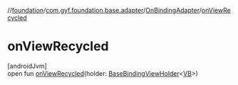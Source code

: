 //[foundation](../../../index.md)/[com.gyf.foundation.base.adapter](../index.md)/[OnBindingAdapter](index.md)/[onViewRecycled](on-view-recycled.md)

# onViewRecycled

[androidJvm]\
open fun [onViewRecycled](on-view-recycled.md)(holder: [BaseBindingViewHolder](../../com.gyf.foundation.base.adapter.viewholder/-base-binding-view-holder/index.md)&lt;[VB](index.md)&gt;)
